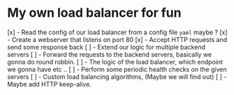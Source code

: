 # My own load balancer for fun

[x] - Read the config of our load balancer from a config file `yaml` maybe ?
[x] - Create a webserver that listens on port 80
[x] - Accept HTTP requests and send some response back
[ ] - Extend our logic for multiple backend servers
[ ] - Forward the requests to the backend servers, basically we gonna do round robbin.
[ ] - The logic of the load balancer, which endpoint we gonna have etc ..
[ ] - Perform some periodic health checks on the given servers
[ ] - Custom load balancing algorithms, (Maybe we will find out)
[ ] - Maybe add HTTP keep-alive.
